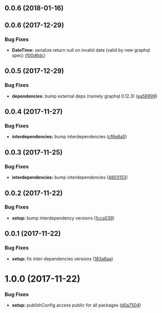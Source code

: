 <a name="0.0.6"></a>
## 0.0.6 (2018-01-16)



<a name="0.0.6"></a>
## 0.0.6 (2017-12-29)


### Bug Fixes

* **DateTime:** serialize return null on invalid date (valid by new graphql spec) ([f00d6dc](https://github.com/orbiting/backend-modules/commit/f00d6dc))



<a name="0.0.5"></a>
## 0.0.5 (2017-12-29)


### Bug Fixes

* **dependencies:** bump external deps (namely graphql 0.12.3) ([ea56999](https://github.com/orbiting/backend-modules/commit/ea56999))



<a name="0.0.4"></a>
## 0.0.4 (2017-11-27)


### Bug Fixes

* **interdependencies:** bump interdependencies ([cf6e8a5](https://github.com/orbiting/backend-modules/commit/cf6e8a5))



<a name="0.0.3"></a>
## 0.0.3 (2017-11-25)


### Bug Fixes

* **interdependencies:** bump interdependencies ([4803153](https://github.com/orbiting/backend-modules/commit/4803153))



<a name="0.0.2"></a>
## 0.0.2 (2017-11-22)


### Bug Fixes

* **setup:** bump interdependency versions ([1cca039](https://github.com/orbiting/backend-modules/commit/1cca039))



<a name="0.0.1"></a>
## 0.0.1 (2017-11-22)


### Bug Fixes

* **setup:** fix inter-dependencies versions ([183a6aa](https://github.com/orbiting/backend-modules/commit/183a6aa))



<a name="1.0.0"></a>
# 1.0.0 (2017-11-22)


### Bug Fixes

* **setup:** publishConfig access public for all packages ([d0a7504](https://github.com/orbiting/backend-modules/commit/d0a7504))



